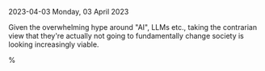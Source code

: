 2023-04-03 Monday, 03 April 2023

Given the overwhelming hype around "AI", LLMs etc., taking the contrarian view that they're actually not going to fundamentally change society is looking increasingly viable.

%
